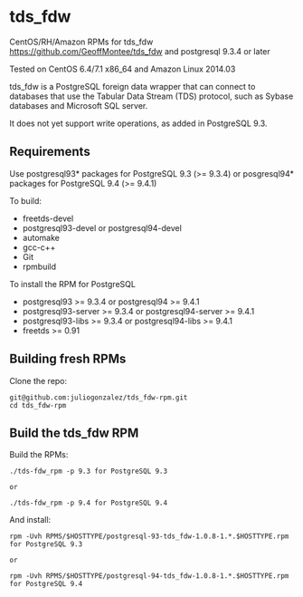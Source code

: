 tds_fdw
=======

CentOS/RH/Amazon RPMs for tds_fdw  <https://github.com/GeoffMontee/tds_fdw> and postgresql 9.3.4 or later

Tested on CentOS 6.4/7.1 x86_64 and Amazon Linux 2014.03

tds_fdw is a PostgreSQL foreign data wrapper that can connect to databases that use the Tabular Data Stream (TDS) protocol, such as Sybase databases and Microsoft SQL server.

It does not yet support write operations, as added in PostgreSQL 9.3.

Requirements
------------

Use postgresql93\* packages for PostgreSQL 9.3 (>= 9.3.4) or posgresql94\* packages for PostgreSQL 9.4 (>= 9.4.1)

To build: 

* freetds-devel
* postgresql93-devel or postgresql94-devel
* automake
* gcc-c++
* Git
* rpmbuild

To install the RPM for PostgreSQL

* postgresql93 >= 9.3.4 or postgresql94 >= 9.4.1
* postgresql93-server >= 9.3.4 or postgresql94-server >= 9.4.1
* postgresql93-libs >= 9.3.4 or postgresql94-libs >= 9.4.1
* freetds >= 0.91

Building fresh RPMs
-------------------

Clone the repo: 

    git@github.com:juliogonzalez/tds_fdw-rpm.git
    cd tds_fdw-rpm


Build the tds_fdw RPM
---------------------

Build the RPMs:

    ./tds-fdw_rpm -p 9.3 for PostgreSQL 9.3

    or

    ./tds-fdw_rpm -p 9.4 for PostgreSQL 9.4

And install:

    rpm -Uvh RPMS/$HOSTTYPE/postgresql-93-tds_fdw-1.0.8-1.*.$HOSTTYPE.rpm for PostgreSQL 9.3

    or

    rpm -Uvh RPMS/$HOSTTYPE/postgresql-94-tds_fdw-1.0.8-1.*.$HOSTTYPE.rpm for PostgreSQL 9.4
